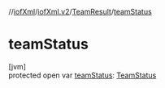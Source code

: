 //[iofXml](../../../index.md)/[iofXml.v2](../index.md)/[TeamResult](index.md)/[teamStatus](team-status.md)

# teamStatus

[jvm]\
protected open var [teamStatus](team-status.md): [TeamStatus](../-team-status/index.md)

